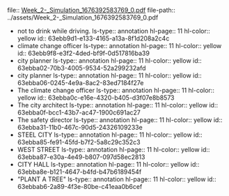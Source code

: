file:: [Week_2-_Simulation_1676392583769_0.pdf](../assets/Week_2-_Simulation_1676392583769_0.pdf)
file-path:: ../assets/Week_2-_Simulation_1676392583769_0.pdf

- not to drink while driving.
  ls-type:: annotation
  hl-page:: 11
  hl-color:: yellow
  id:: 63ebb9d1-e133-4165-a13a-8f1d208a2c4c
- climate change officer
  ls-type:: annotation
  hl-page:: 11
  hl-color:: yellow
  id:: 63ebb9f8-e3f2-4ded-bf9f-0d517816ba39
- city planner 
  ls-type:: annotation
  hl-page:: 11
  hl-color:: yellow
  id:: 63ebba02-70b3-4005-9534-52a299232afd
- city planner
  ls-type:: annotation
  hl-page:: 11
  hl-color:: yellow
  id:: 63ebba06-0245-4e9a-8ac2-83ed7184f27e
- The climate change officer
  ls-type:: annotation
  hl-page:: 11
  hl-color:: yellow
  id:: 63ebba0c-e16e-4320-b405-d3f07e8b8573
- The city architect 
  ls-type:: annotation
  hl-page:: 11
  hl-color:: yellow
  id:: 63ebba0f-bcc1-43b7-ac47-1900c691ac27
- The safety director
  ls-type:: annotation
  hl-page:: 11
  hl-color:: yellow
  id:: 63ebba31-11b0-467c-90d5-24326109233e
- STEEL CITY
  ls-type:: annotation
  hl-page:: 11
  hl-color:: yellow
  id:: 63ebba85-fe91-45fd-b7f2-5a8c29c352c3
- WEST STREET 
  ls-type:: annotation
  hl-page:: 11
  hl-color:: yellow
  id:: 63ebba87-e30a-4e49-b807-097d58ec2813
- CITY HALL 
  ls-type:: annotation
  hl-page:: 11
  hl-color:: yellow
  id:: 63ebba8e-b121-4647-b4fd-b47b6189454f
- ”PLANT A TREE"
  ls-type:: annotation
  hl-page:: 11
  hl-color:: yellow
  id:: 63ebbab6-2a89-4f3e-80be-c41eaa0b6cef